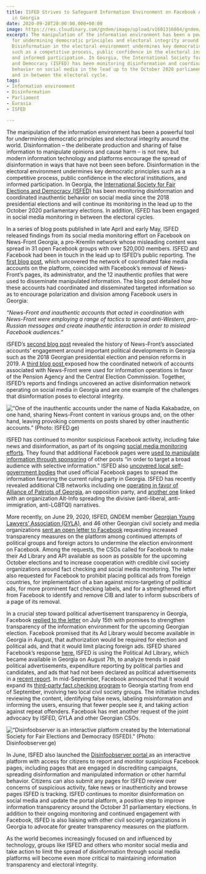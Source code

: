 ```yaml
---
title: ISFED Strives to Safeguard Information Environment on Facebook Ahead of Elections
  in Georgia
date: 2020-09-28T20:00:00.000+00:00
image: https://res.cloudinary.com/gndem/image/upload/v1601316084/gndem/newsfront_dch9ao.png
excerpt: The manipulation of the information environment has been a powerful tool
  for undermining democratic principles and electoral integrity around the world.
  Disinformation in the electoral environment undermines key democratic principles
  such as a competitive process, public confidence in the electoral institutions,
  and informed participation. In Georgia, the International Society for Fair Elections
  and Democracy (ISFED) has been monitoring disinformation and coordinated inauthentic
  behavior on social media in the lead up to the October 2020 parliamentary elections
  and in between the electoral cycle.
tags:
- Information environment
- Disinformation
- Parliament
- Eurasia
- ISFED

---
```

The manipulation of the information environment has been a powerful tool for undermining democratic principles and electoral integrity around the world. Disinformation – the deliberate production and sharing of false information to manipulate opinions and cause harm – is not new, but modern information technology and platforms encourage the spread of disinformation in ways that have not been seen before. Disinformation in the electoral environment undermines key democratic principles such as a competitive process, public confidence in the electoral institutions, and informed participation. In Georgia, the [International Society for Fair Elections and Democracy (ISFED)](https://isfed.ge/eng "ISFED") has been monitoring disinformation and coordinated inauthentic behavior on social media since the 2018 presidential elections and will continue its monitoring in the lead up to the October 2020 parliamentary elections. In addition, ISFED has been engaged in social media monitoring in between the electoral cycles.

In a series of blog posts published in late April and early May, ISFED released findings from its social media monitoring effort on Facebook on News-Front Georgia, a pro-Kremlin network whose misleading content was spread in 31 open Facebook groups with over 520,000 members. ISFED and Facebook had been in touch in the lead up to ISFED’s public reporting. The [first blog post](https://isfed.ge/geo/blogi/politikuri-miznit-moqmedi-koordinirebuli-tsru-media-gverdebis-qseli-Facebook-ze "First Blog Post"), which uncovered the network of coordinated fake media accounts on the platform, coincided with Facebook’s removal of News-Front’s pages, its administrator, and the 12 inauthentic profiles that were used to disseminate manipulated information. The blog post detailed how these accounts had coordinated and disseminated targeted information so as to encourage polarization and division among Facebook users in Georgia:

_“News-Front and inauthentic accounts that acted in coordination with News-Front were employing a range of tactics to spread anti-Western, pro-Russian messages and create inauthentic interaction in order to mislead Facebook audiences.”_

ISFED’s [second blog post](https://isfed.ge/eng/sotsialuri-mediis-monitoringi/saqartveloshi-politikuri-polarizatsiis-khelshemtskobi-rusuli-sainformatsio-operatsia-feisbuqze-da-masshi-chartuli-araavtenturi-angarishebi "Second Blog Post") revealed the history of News-Front’s associated accounts’ engagement around important political developments in Georgia such as the 2018 Georgian presidential election and pension reforms in 2019. A [third blog post ](https://isfed.ge/geo/blogi/News-Front-is-araavtenturi-angarishebis-tsarsuli-chartuloba-tsekos-da-sapensio-saagentos-mkhardamcher-kampaniebshi "Third Blog Post")exposed how the coordinated network of accounts associated with News-Front were used for information operations in favor of the Pension Agency and the Central Election Commission. Together, ISFED’s reports and findings uncovered an active disinformation network operating on social media in Georgia and are one example of the challenges that disinformation poses to electoral integrity.

![“One of the inauthentic accounts under the name of Nadia Kakabadze, on one hand, sharing News-Front content in various groups and, on the other hand, leaving provoking comments on posts shared by other inauthentic accounts.” (Photo: ISFED.ge) ](https://res.cloudinary.com/gndem/image/upload/v1601316854/gndem/newsfrontfb_nr8zmm.jpg "Inauthentic Accounts")

ISFED has continued to monitor suspicious Facebook activity, including fake news and disinformation, as part of its ongoing [social media monitoring efforts](https://isfed.ge/eng/sotsialuri-mediis-monitoringi "Social Media Monitoring"). They found that additional Facebook pages were [used to manipulate information through sponsoring](https://isfed.ge/eng/sotsialuri-mediis-monitoringi/200521114828Facebook-tsmendas-gadarchenili-tsru-mediis-qseli "Information") of other posts “in order to target a broad audience with selective information.” ISFED also [uncovered local self-government bodies](https://isfed.ge/eng/sotsialuri-mediis-monitoringi/tvitmmartvelobebis-feisbuq-gverdebze-mmartveli-partiis-tsarmochena-gakhshirda "Self Government Bodies") that used official Facebook pages to spread the information favoring the current ruling party in Georgia. ISFED has recently revealed additional CIB networks including one [operating in favor of Alliance of Patriots of Georgia,](https://isfed.ge/eng/sotsialuri-mediis-monitoringi/patriotta-alianstan-dakavshirebuli-politikuri-kampania-sotsialur-mediashi "CIB networks") an opposition party, and [another one](https://isfed.ge/eng/sotsialuri-mediis-monitoringi/alt-infos-koordinirebuli-faruli-operatsia-Facebook-ze "CIB Network") linked with an organization Alt-Info spreading the divisive (anti-liberal, anti-immigration, anti-LGBTQI) narratives.

More recently, on June 29, 2020, ISFED, GNDEM member [Georgian Young Lawyers’ Association (GYLA)](https://gyla.ge/en "GYLA"), and 46 other Georgian civil society and media organizations [sent an open letter to Facebook](https://isfed.ge/eng/gantskhadebebi/qartuli-samoqalaqo-sazogadoebis-ghia-tserili-Facebook-s "Open Letter") requesting increased transparency measures on the platform among continued attempts of political groups and foreign actors to undermine the election environment on Facebook. Among the requests, the CSOs called for Facebook to make their Ad Library and API available as soon as possible for the upcoming October elections and to increase cooperation with credible civil society organizations around fact checking and social media monitoring. The letter also requested for Facebook to prohibit placing political ads from foreign countries, for implementation of a ban against micro-targeting of political ads, for more prominent fact checking labels, and for a strengthened effort from Facebook to identify and remove CIB and later to inform subscribers of a page of its removal.

In a crucial step toward political advertisement transparency in Georgia, Facebook [replied to the letter](https://agenda.ge/en/news/2020/2255 "Facebook Response") on July 15th with promises to strengthen transparency of the information environment for the upcoming Georgian election. Facebook promised that its Ad Library would become available in Georgia in August, that authorization would be required for election and political ads, and that it would limit placing foreign ads. ISFED shared Facebook’s response [here.](https://www.facebook.com/isfed.official/posts/3589434424418053 "Facebook reply") ISFED is using the Political Ad Library, which became available in Georgia on August 7th, to analyze trends in paid political advertisements, expenditure reporting by political parties and candidates, and ads that had not been declared as political advertisements in a [recent report](https://isfed.ge/geo/sotsialuri-mediis-monitoringi/politikuri-reklamebis-biblioteka-saqartveloshi "Recent Report"). In mid-September, Facebook announced that it would expand its [third-party fact checking program](https://grass.org.ge/en/inmedia/facebook-announces-the-launch-of-the-third-party-fact-checking-program-in-georgia "Fact Checking") to Georgia starting from end of September, involving two local civil society groups. The initiative includes reviewing the content, identifying false news, labeling misinformation and informing the users, ensuring that fewer people see it, and taking action against repeat offenders. Facebook has met another request of the joint advocacy by ISFED, GYLA and other Georgian CSOs.

![“Disinfoobserver is an interactive platform created by the International Society for Fair Elections and Democracy (ISFED).” (Photo: Disinfoobserver.ge)](https://res.cloudinary.com/gndem/image/upload/v1601316904/gndem/disinfoobserver_lhl8ad.png "Disinfo Observer")

In June, ISFED also launched the [Disinfoobserver portal ](https://disinfoobserver.ge/?fbclid=IwAR1SF6LtU1b6DFzoTsvY-D1THCtQxp5xSZDuaQMMTFdzBq4mXJS_N1m0sfQ "DisinfoObserver")as an interactive platform with access for citizens to report and monitor suspicious Facebook pages, including pages that are engaged in discrediting campaigns, spreading disinformation and manipulated information or other harmful behavior. Citizens can also submit any pages for ISFED review over concerns of suspicious activity, fake news or inauthenticity and browse pages ISFED is tracking. ISFED continues to monitor disinformation on social media and update the portal platform, a positive step to improve information transparency around the October 31 parliamentary elections. In addition to their ongoing monitoring and continued engagement with Facebook, ISFED is also liaising with other civil society organizations in Georgia to advocate for greater transparency measures on the platform.

As the world becomes increasingly focused on and influenced by technology, groups like ISFED and others who monitor social media and take action to limit the spread of disinformation through social media platforms will become even more critical to maintaining information transparency and electoral integrity.